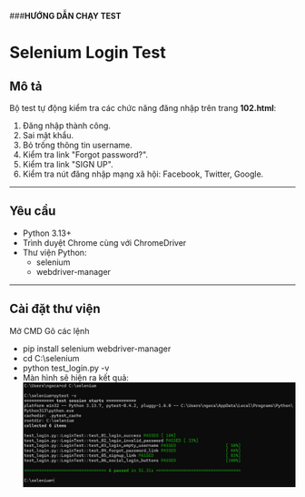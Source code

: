 ###**HƯỚNG DẪN CHẠY TEST**  
# Selenium Login Test

## Mô tả
Bộ test tự động kiểm tra các chức năng đăng nhập trên trang **102.html**:
1. Đăng nhập thành công.
2. Sai mật khẩu.
3. Bỏ trống thông tin username.
4. Kiểm tra link "Forgot password?".
5. Kiểm tra link "SIGN UP".
6. Kiểm tra nút đăng nhập mạng xã hội: Facebook, Twitter, Google.

---

## Yêu cầu
- Python 3.13+  
- Trình duyệt Chrome cùng với ChromeDriver
- Thư viện Python:
  - selenium
  - webdriver-manager

---

## Cài đặt thư viện
Mở CMD 
Gõ các lệnh  
- pip install selenium webdriver-manager  
- cd C:\selenium  
- python test_login.py -v    
- Màn hình sẽ hiện ra kết quả:
![ảnh](https://github.com/nguyenngocanh0804/Nguy-n-Ng-c-nh./blob/52e0394dfe3af4fa8f954a5144801e3b1a25dea1/%E1%BA%A2nh%20ch%E1%BB%A5p%20m%C3%A0n%20h%C3%ACnh%202025-10-03%20102752.png)
